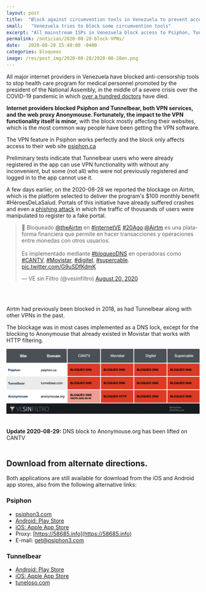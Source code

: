 ```yaml
---
layout: post
title:  "Block against circumvention tools in Venezuela to prevent access to financial aid for healthcare workers"
small:   "Venezuela tries to block some circumvention tools"
excerpt: "All mainstream ISPs in Venezuela block access to Psiphon, Tunnelbear and Anonymouse, to stop access to financial platform were opposition affiliated aid program is being delivered"
permalink: /noticias/2020-08-28-block-VPNs/
date:   2020-08-28 15:40:00 -0400
categories: bloqueos
image: /res/post_img/2020-08-28/2020-08-28en.png
---
```


All major internet providers in Venezuela have blocked anti-censorship tools to stop health care program for medical personnel promoted by the president of the National Assembly, in the middle of a severe crisis over the COVID-19 pandemic in which [over a hundred doctors](https://www.dw.com/es/el-personal-de-salud-venezolano-el-m%C3%A1s-expuesto-al-covid-19/a-54760467?__twitter_impression=true) have died.

**Internet providers blocked Psiphon and Tunnelbear, both VPN services, and the web proxy Anonymouse. Fortunately, the impact to the VPN functionality itself is minor,** with the block mostly affecting their websites, which is the most common way people have been getting the VPN software.

The VPN feature in Psiphon works perfectly and the block only affects access to their web site [psiphon.ca](https://psiphon.ca/)

Preliminary tests indicate that Tunnelbear users who were already registered in the app can use VPN functionality with without any inconvenient, but some (not all) who were not previously registered and logged in to the app cannot use it.

A few days earlier, on the 2020-08-28 we reported the blockage on Airtm, which is the platform selected to deliver the program's $100 monthly benefit #HéroesDeLaSalud. Portals of this initiative have already suffered crashes and even a [phishing attack](http://vesinfiltro.com/noticias/2020-04-26-phishing_heroes_salud.html)  in which the traffic of thousands of users were manipulated to register to a fake portal.

<blockquote class="twitter-tweet"><p lang="es" dir="ltr">🛑 Bloqueado <a href="https://twitter.com/theairtm?ref_src=twsrc%5Etfw">@theAirtm</a> en <a href="https://twitter.com/hashtag/internetVE?src=hash&amp;ref_src=twsrc%5Etfw">#internetVE</a> <a href="https://twitter.com/hashtag/20Ago?src=hash&amp;ref_src=twsrc%5Etfw">#20Ago</a>:<a href="https://twitter.com/airtm?ref_src=twsrc%5Etfw">@Airtm</a> es una plataforma financiera que permite en hacer transacciones y operaciones entre monedas con otros usuarios.<br><br>Es implementado mediante <a href="https://twitter.com/hashtag/bloqueoDNS?src=hash&amp;ref_src=twsrc%5Etfw">#bloqueoDNS</a> en operadoras como <a href="https://twitter.com/hashtag/CANTV?src=hash&amp;ref_src=twsrc%5Etfw">#CANTV</a>, <a href="https://twitter.com/hashtag/Movistar?src=hash&amp;ref_src=twsrc%5Etfw">#Movistar</a>, <a href="https://twitter.com/hashtag/digitel?src=hash&amp;ref_src=twsrc%5Etfw">#digitel</a>, <a href="https://twitter.com/hashtag/supercable?src=hash&amp;ref_src=twsrc%5Etfw">#supercable</a>. <a href="https://t.co/G9uSDfKdmK">pic.twitter.com/G9uSDfKdmK</a></p>&mdash; VE sin Filtro (@vesinfiltro) <a href="https://twitter.com/vesinfiltro/status/1296564174198276102?ref_src=twsrc%5Etfw">August 20, 2020</a></blockquote> <script async src="https://platform.twitter.com/widgets.js" charset="utf-8"></script>
<br><br>

Airtm had previously been blocked in 2018, as had Tunnelbear along with other VPNs in the past.

The blockage was in most cases implemented as a DNS lock, except for the blocking to Anonymouse that already existed in Movistar that works with HTTP filtering.

![](/res/post_img/2020-08-28/table.png)
<br><br><br>
**Update 2020-08-29:**  DNS block to Anonymouse.org has been lifted on CANTV
<br><br>
## Download from alternate directions.

Both applications are still available for download from the iOS and Android app stores, also from the following alternative links:

### Psiphon
- [psiphon3.com](http://psiphon3.com/es/download.html)
- [Android: Play Store](https://play.google.com/store/apps/details?id=com.psiphon3.subscription)
- [iOS: Apple App Store](https://apps.apple.com/us/app/psiphon/id1276263909?ls=1)
- Proxy: [https://58685.info](https://58685.info)
- E-mail: get@psiphon3.com

### Tunnelbear

- [Android: Play Store](https://play.google.com/store/apps/details?id=com.tunnelbear.android)
- [iOS: Apple App Store](https://geo.itunes.apple.com/app/tunnelbear-vpn-unblock-websites/id564842283?mt=8&at=1010l9nk)
- [tuneloso.com](http://tuneloso.com)
